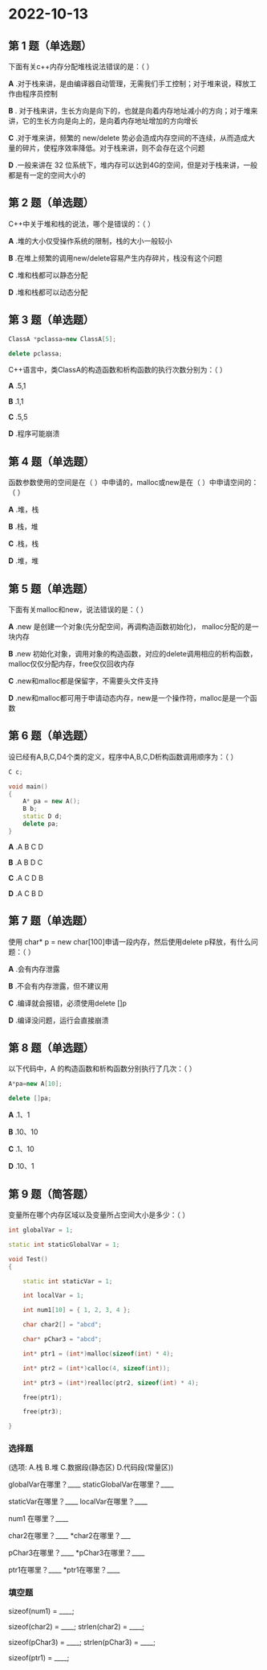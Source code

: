# 2022-10-13

## 第 1 题（单选题）

下面有关c++内存分配堆栈说法错误的是：（ ）

**A** .对于栈来讲，是由编译器自动管理，无需我们手工控制；对于堆来说，释放工作由程序员控制

**B** . 对于栈来讲，生长方向是向下的，也就是向着内存地址减小的方向；对于堆来讲，它的生长方向是向上的，是向着内存地址增加的方向增长

**C** .对于堆来讲，频繁的 new/delete 势必会造成内存空间的不连续，从而造成大量的碎片，使程序效率降低。对于栈来讲，则不会存在这个问题

**D** .一般来讲在 32 位系统下，堆内存可以达到4G的空间，但是对于栈来讲，一般都是有一定的空间大小的

## 第 2 题（单选题）

C++中关于堆和栈的说法，哪个是错误的：（ ）

**A** .堆的大小仅受操作系统的限制，栈的大小一般较小

**B** .在堆上频繁的调用new/delete容易产生内存碎片，栈没有这个问题

**C** .堆和栈都可以静态分配

**D** .堆和栈都可以动态分配

## 第 3 题（单选题）

```c++
ClassA *pclassa=new ClassA[5];

delete pclassa;
```

C++语言中，类ClassA的构造函数和析构函数的执行次数分别为：（ ）

**A** .5,1

**B** .1,1

**C** .5,5

**D** .程序可能崩溃

## 第 4 题（单选题）

函数参数使用的空间是在（ ）中申请的，malloc或new是在（ ）中申请空间的：（ ）

**A** .堆，栈

**B** .栈，堆

**C** .栈，栈

**D** .堆，堆

## 第 5 题（单选题）

下面有关malloc和new，说法错误的是：（ ）

**A** .new 是创建一个对象(先分配空间，再调构造函数初始化)， malloc分配的是一块内存

**B** .new 初始化对象，调用对象的构造函数，对应的delete调用相应的析构函数，malloc仅仅分配内存，free仅仅回收内存

**C** .new和malloc都是保留字，不需要头文件支持

**D** .new和malloc都可用于申请动态内存，new是一个操作符，malloc是是一个函数

## 第 6 题（单选题）

设已经有A,B,C,D4个类的定义，程序中A,B,C,D析构函数调用顺序为：（ ）

```c++
C c;

void main()
{
    A* pa = new A();
    B b;
    static D d;
    delete pa;
}
```

**A** .A B C D

**B** .A B D C

**C** .A C D B

**D** .A C B D

## 第 7 题（单选题）

使用 char* p = new char[100]申请一段内存，然后使用delete p释放，有什么问题：（ ）

**A** .会有内存泄露

**B** .不会有内存泄露，但不建议用

**C** .编译就会报错，必须使用delete []p

**D** .编译没问题，运行会直接崩溃

## 第 8 题（单选题）

以下代码中，A 的构造函数和析构函数分别执行了几次：（ ）

```c++
A*pa=new A[10];

delete []pa;
```

**A** .1、1

**B** .10、10

**C** .1、10

**D** .10、1

## 第 9 题（简答题）

变量所在哪个内存区域以及变量所占空间大小是多少：（ ）

```c++
int globalVar = 1;

static int staticGlobalVar = 1;

void Test()
{

	static int staticVar = 1;

	int localVar = 1;

	int num1[10] = { 1, 2, 3, 4 };

	char char2[] = "abcd";

	char* pChar3 = "abcd";

	int* ptr1 = (int*)malloc(sizeof(int) * 4);

	int* ptr2 = (int*)calloc(4, sizeof(int));

	int* ptr3 = (int*)realloc(ptr2, sizeof(int) * 4);

	free(ptr1);

	free(ptr3);

}
```

### 选择题 

(选项: A.栈 B.堆 C.数据段(静态区) D.代码段(常量区))

 globalVar在哪里？____ staticGlobalVar在哪里？____

 staticVar在哪里？____ localVar在哪里？____

 num1 在哪里？____

 char2在哪里？____  *char2在哪里？___

 pChar3在哪里？____  *pChar3在哪里？____

 ptr1在哪里？____  *ptr1在哪里？____

### 填空题

 sizeof(num1) = ____; 

 sizeof(char2) = ____;  strlen(char2) = ____;

 sizeof(pChar3) = ____;  strlen(pChar3) = ____;

 sizeof(ptr1) = ____;

